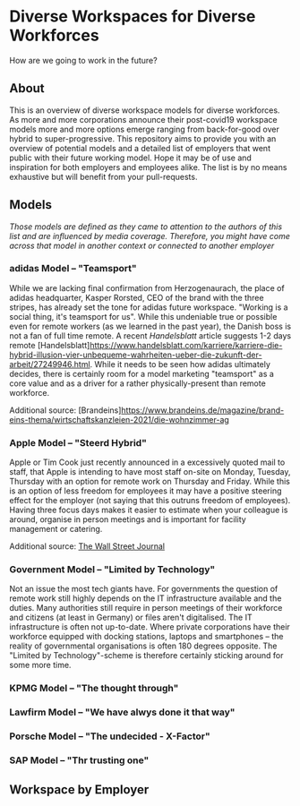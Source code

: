 # Diverse Workspaces for Diverse Workforces
How are we going to work in the future?

## About
This is an overview of diverse workspace models for diverse workforces. As more and more corporations announce their post-covid19 workspace models more and more options emerge ranging from back-for-good over hybrid to super-progressive. This repository aims to provide you with an overview of potential models and a detailed list of employers that went public with their future working model. Hope it may be of use and inspiration for both employers and employees alike. The list is by no means exhaustive but will benefit from your pull-requests. 

## Models
*Those models are defined as they came to attention to the authors of this list and are influenced by media coverage. Therefore, you might have come across that model in another context or connected to another employer*

### adidas Model – "Teamsport"
While we are lacking final confirmation from Herzogenaurach, the place of adidas headquarter, Kasper Rorsted, CEO of the brand with the three stripes, has already set the tone for adidas future workspace. "Working is a social thing, it's teamsport for us". While this undeniable true or possible even for remote workers (as we learned in the past year), the Danish boss is not a fan of full time remote. A recent *Handelsblatt* article suggests 1-2 days remote [Handelsblatt]https://www.handelsblatt.com/karriere/karriere-die-hybrid-illusion-vier-unbequeme-wahrheiten-ueber-die-zukunft-der-arbeit/27249946.html.  While it needs to be seen how adidas ultimately decides, there is certainly room for a model marketing "teamsport" as a core value and as a driver for a rather physically-present than remote workforce.

Additional source: [Brandeins]https://www.brandeins.de/magazine/brand-eins-thema/wirtschaftskanzleien-2021/die-wohnzimmer-ag

### Apple Model – "Steerd Hybrid"
Apple or Tim Cook just recently announced in a excessively quoted mail to staff, that Apple is intending to have most staff on-site on Monday, Tuesday, Thursday with an option for remote work on Thursday and Friday. While this is an option of less freedom for employees it may have a positive steering effect for the employer (not saying that this outruns freedom of employees). Having three focus days makes it easier to estimate when your colleague is around, organise in person meetings and is important for facility management or catering.

Additional source: [The Wall Street Journal](https://www.wsj.com/articles/apple-prepares-office-staff-for-hybrid-workweek-11622745636)

### Government Model – "Limited by Technology"
Not an issue the most tech giants have. For governments the question of remote work still highly depends on the IT infrastructure available and the duties. Many authorities still require in person meetings of their workforce and citizens (at least in Germany) or files aren't digitalised. The IT infrastructure is often not up-to-date. Where private corporations have their workforce equipped with docking stations, laptops and smartphones – the reality of governmental organisations is often 180 degrees opposite. The "Limited by Technology"-scheme is therefore certainly sticking around for some more time.

### KPMG Model – "The thought through"

### Lawfirm Model – "We have alwys done it that way"

### Porsche Model – "The undecided - X-Factor"

### SAP Model – "Thr trusting one"



## Workspace by Employer
